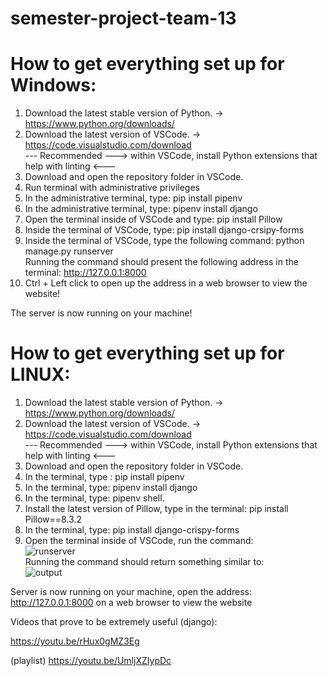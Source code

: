 # semester-project-team-13

# How to get everything set up for Windows:

1. Download the latest stable version of Python. -> https://www.python.org/downloads/
2. Download the latest version of VSCode. -> https://code.visualstudio.com/download  
    --- Recommended ---> within VSCode, install Python extensions that help with linting <---
3. Download and open the repository folder in VSCode.
4. Run terminal with administrative privileges 
5. In the administrative terminal, type: pip install pipenv
6. In the administrative terminal, type: pipenv install django
7. Open the terminal inside of VSCode and type: pip install Pillow
8. Inside the terminal of VSCode, type: pip install django-crsipy-forms
9. Inside the terminal of VSCode, type the following command:
    python manage.py runserver  
        Running the command should present the following address in the terminal: http://127.0.0.1:8000
10. Ctrl + Left click to open up the address in a web browser to view the website!

The server is now running on your machine!

# How to get everything set up for LINUX:

1. Download the latest stable version of Python. -> https://www.python.org/downloads/
2. Download the latest version of VSCode. -> https://code.visualstudio.com/download  
    --- Recommended ---> within VSCode, install Python extensions that help with linting <---
3. Download and open the repository folder in VSCode.
4. In the terminal, type : pip install pipenv
5. In the terminal, type: pipenv install django
6. In the terminal, type: pipenv shell.
7. Install the latest version of Pillow, type in the terminal: pip install Pillow==8.3.2
8. In the terminal, type: pip install django-crispy-forms
9. Open the terminal inside of VSCode, run the command:  
![runserver](https://user-images.githubusercontent.com/47163056/134789149-d3c01a17-f852-45ae-af9f-1c1f574b1049.png)  
Running the command should return something similar to:  
![output](https://user-images.githubusercontent.com/47163056/134789158-436999a1-2550-4ea7-81f9-a63e1de75766.png)  

Server is now running on your machine, open the address: http://127.0.0.1:8000  on a web browser to view the website


Videos that prove to be extremely useful (django):

https://youtu.be/rHux0gMZ3Eg

(playlist) https://youtu.be/UmljXZIypDc
